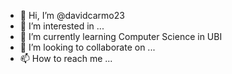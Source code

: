 - 👋 Hi, I’m @davidcarmo23
- 👀 I’m interested in ...
- 🌱 I’m currently learning Computer Science in UBI
- 💞️ I’m looking to collaborate on ...
- 📫 How to reach me ...

<!---
davidcarmo23/davidcarmo23 is a ✨ special ✨ repository because its `README.md` (this file) appears on your GitHub profile.
You can click the Preview link to take a look at your changes.
--->
